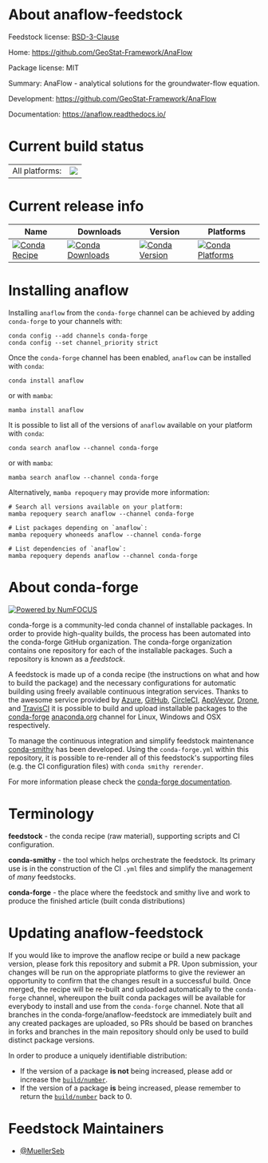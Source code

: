 About anaflow-feedstock
=======================

Feedstock license: [BSD-3-Clause](https://github.com/conda-forge/anaflow-feedstock/blob/main/LICENSE.txt)

Home: https://github.com/GeoStat-Framework/AnaFlow

Package license: MIT

Summary: AnaFlow - analytical solutions for the groundwater-flow equation.

Development: https://github.com/GeoStat-Framework/AnaFlow

Documentation: https://anaflow.readthedocs.io/

Current build status
====================


<table><tr><td>All platforms:</td>
    <td>
      <a href="https://dev.azure.com/conda-forge/feedstock-builds/_build/latest?definitionId=9487&branchName=main">
        <img src="https://dev.azure.com/conda-forge/feedstock-builds/_apis/build/status/anaflow-feedstock?branchName=main">
      </a>
    </td>
  </tr>
</table>

Current release info
====================

| Name | Downloads | Version | Platforms |
| --- | --- | --- | --- |
| [![Conda Recipe](https://img.shields.io/badge/recipe-anaflow-green.svg)](https://anaconda.org/conda-forge/anaflow) | [![Conda Downloads](https://img.shields.io/conda/dn/conda-forge/anaflow.svg)](https://anaconda.org/conda-forge/anaflow) | [![Conda Version](https://img.shields.io/conda/vn/conda-forge/anaflow.svg)](https://anaconda.org/conda-forge/anaflow) | [![Conda Platforms](https://img.shields.io/conda/pn/conda-forge/anaflow.svg)](https://anaconda.org/conda-forge/anaflow) |

Installing anaflow
==================

Installing `anaflow` from the `conda-forge` channel can be achieved by adding `conda-forge` to your channels with:

```
conda config --add channels conda-forge
conda config --set channel_priority strict
```

Once the `conda-forge` channel has been enabled, `anaflow` can be installed with `conda`:

```
conda install anaflow
```

or with `mamba`:

```
mamba install anaflow
```

It is possible to list all of the versions of `anaflow` available on your platform with `conda`:

```
conda search anaflow --channel conda-forge
```

or with `mamba`:

```
mamba search anaflow --channel conda-forge
```

Alternatively, `mamba repoquery` may provide more information:

```
# Search all versions available on your platform:
mamba repoquery search anaflow --channel conda-forge

# List packages depending on `anaflow`:
mamba repoquery whoneeds anaflow --channel conda-forge

# List dependencies of `anaflow`:
mamba repoquery depends anaflow --channel conda-forge
```


About conda-forge
=================

[![Powered by
NumFOCUS](https://img.shields.io/badge/powered%20by-NumFOCUS-orange.svg?style=flat&colorA=E1523D&colorB=007D8A)](https://numfocus.org)

conda-forge is a community-led conda channel of installable packages.
In order to provide high-quality builds, the process has been automated into the
conda-forge GitHub organization. The conda-forge organization contains one repository
for each of the installable packages. Such a repository is known as a *feedstock*.

A feedstock is made up of a conda recipe (the instructions on what and how to build
the package) and the necessary configurations for automatic building using freely
available continuous integration services. Thanks to the awesome service provided by
[Azure](https://azure.microsoft.com/en-us/services/devops/), [GitHub](https://github.com/),
[CircleCI](https://circleci.com/), [AppVeyor](https://www.appveyor.com/),
[Drone](https://cloud.drone.io/welcome), and [TravisCI](https://travis-ci.com/)
it is possible to build and upload installable packages to the
[conda-forge](https://anaconda.org/conda-forge) [anaconda.org](https://anaconda.org/)
channel for Linux, Windows and OSX respectively.

To manage the continuous integration and simplify feedstock maintenance
[conda-smithy](https://github.com/conda-forge/conda-smithy) has been developed.
Using the ``conda-forge.yml`` within this repository, it is possible to re-render all of
this feedstock's supporting files (e.g. the CI configuration files) with ``conda smithy rerender``.

For more information please check the [conda-forge documentation](https://conda-forge.org/docs/).

Terminology
===========

**feedstock** - the conda recipe (raw material), supporting scripts and CI configuration.

**conda-smithy** - the tool which helps orchestrate the feedstock.
                   Its primary use is in the construction of the CI ``.yml`` files
                   and simplify the management of *many* feedstocks.

**conda-forge** - the place where the feedstock and smithy live and work to
                  produce the finished article (built conda distributions)


Updating anaflow-feedstock
==========================

If you would like to improve the anaflow recipe or build a new
package version, please fork this repository and submit a PR. Upon submission,
your changes will be run on the appropriate platforms to give the reviewer an
opportunity to confirm that the changes result in a successful build. Once
merged, the recipe will be re-built and uploaded automatically to the
`conda-forge` channel, whereupon the built conda packages will be available for
everybody to install and use from the `conda-forge` channel.
Note that all branches in the conda-forge/anaflow-feedstock are
immediately built and any created packages are uploaded, so PRs should be based
on branches in forks and branches in the main repository should only be used to
build distinct package versions.

In order to produce a uniquely identifiable distribution:
 * If the version of a package **is not** being increased, please add or increase
   the [``build/number``](https://docs.conda.io/projects/conda-build/en/latest/resources/define-metadata.html#build-number-and-string).
 * If the version of a package **is** being increased, please remember to return
   the [``build/number``](https://docs.conda.io/projects/conda-build/en/latest/resources/define-metadata.html#build-number-and-string)
   back to 0.

Feedstock Maintainers
=====================

* [@MuellerSeb](https://github.com/MuellerSeb/)

